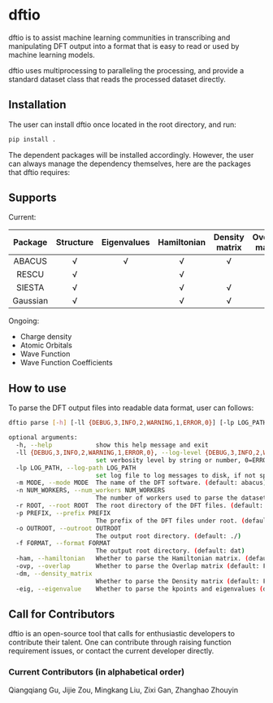 # dftio
dftio is to assist machine learning communities in transcribing and manipulating DFT output into a format that is easy to read or used by machine learning models. 

dftio uses multiprocessing to paralleling the processing, and provide a standard dataset class that reads the processed dataset directly.

## Installation
The user can install dftio once located in the root directory, and run:
```bash
pip install .
```
The dependent packages will be installed accordingly.
However, the user can always manage the dependency themselves, here are the packages that dftio requires:

## Supports

Current:

| Package  | Structure | Eigenvalues | Hamiltonian | Density matrix | Overlap matrix |
|  :----:  |  :----:   |   :----:    |    :----:   |     :----:     |     :----:     |
| ABACUS   | √         | √           | √           | √              | √              |
| RESCU    | √         |             | √           |                | √              |
| SIESTA   | √         |             | √           | √              | √              |
| Gaussian | √         |             | √           | √              | √              |

Ongoing:

- Charge density
- Atomic Orbitals
- Wave Function
- Wave Function Coefficients


## How to use
To parse the DFT output files into readable data format, user can follows:

```bash
dftio parse [-h] [-ll {DEBUG,3,INFO,2,WARNING,1,ERROR,0}] [-lp LOG_PATH] [-m MODE] [-r ROOT] [-p PREFIX] [-o OUTROOT] [-f FORMAT] [-ham] [-ovp] [-dm] [-eig]

optional arguments:
  -h, --help            show this help message and exit
  -ll {DEBUG,3,INFO,2,WARNING,1,ERROR,0}, --log-level {DEBUG,3,INFO,2,WARNING,1,ERROR,0}
                        set verbosity level by string or number, 0=ERROR, 1=WARNING, 2=INFO and 3=DEBUG (default: INFO)
  -lp LOG_PATH, --log-path LOG_PATH
                        set log file to log messages to disk, if not specified, the logs will only be output to console (default: None)
  -m MODE, --mode MODE  The name of the DFT software. (default: abacus)
  -n NUM_WORKERS, --num_workers NUM_WORKERS
                        The number of workers used to parse the dataset. (For n>1, we use the multiprocessing to accelerate io.) (default: 1)
  -r ROOT, --root ROOT  The root directory of the DFT files. (default: ./)
  -p PREFIX, --prefix PREFIX
                        The prefix of the DFT files under root. (default: frame)
  -o OUTROOT, --outroot OUTROOT
                        The output root directory. (default: ./)
  -f FORMAT, --format FORMAT
                        The output root directory. (default: dat)
  -ham, --hamiltonian   Whether to parse the Hamiltonian matrix. (default: False)
  -ovp, --overlap       Whether to parse the Overlap matrix (default: False)
  -dm, --density_matrix
                        Whether to parse the Density matrix (default: False)
  -eig, --eigenvalue    Whether to parse the kpoints and eigenvalues (default: False)
```

## Call for Contributors
dftio is an open-source tool that calls for enthusiastic developers to contribute their talent. One can contribute through raising function requirement issues, or contact the current developer directly.

### Current Contributors (in alphabetical order)
Qiangqiang Gu, Jijie Zou, Mingkang Liu, Zixi Gan, Zhanghao Zhouyin
